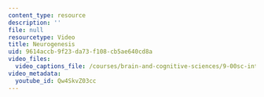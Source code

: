 ```yaml
---
content_type: resource
description: ''
file: null
resourcetype: Video
title: Neurogenesis
uid: 9614accb-9f23-da73-f108-cb5ae640cd8a
video_files:
  video_captions_file: /courses/brain-and-cognitive-sciences/9-00sc-introduction-to-psychology-fall-2011/adult-development/neurogenesis/Qw4SkvZ03cc.vtt
video_metadata:
  youtube_id: Qw4SkvZ03cc
---
```

